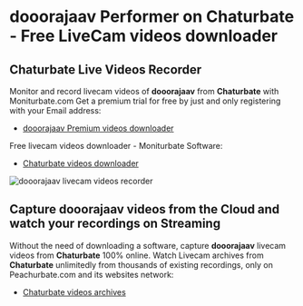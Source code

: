 # dooorajaav Performer on Chaturbate - Free LiveCam videos downloader

## Chaturbate Live Videos Recorder

Monitor and record livecam videos of **dooorajaav** from **Chaturbate** with Moniturbate.com
Get a premium trial for free by just and only registering with your Email address:
* [dooorajaav Premium videos downloader](https://moniturbate.com/request-demo-licence-key.html)

Free livecam videos downloader - Moniturbate Software:
* [Chaturbate videos downloader](https://moniturbate.com/moniturbate-download-software.html)

![dooorajaav livecam videos recorder](https://peachurnet.com/templates/moniturbate-software.png)


## Capture dooorajaav videos from the Cloud and watch your recordings on Streaming

Without the need of downloading a software, capture **dooorajaav** livecam videos from **Chaturbate** 100% online.
Watch Livecam archives from **Chaturbate** unlimitedly from thousands of existing recordings, only on Peachurbate.com and its websites network:
* [Chaturbate videos archives](https://peachurnet.com/)
